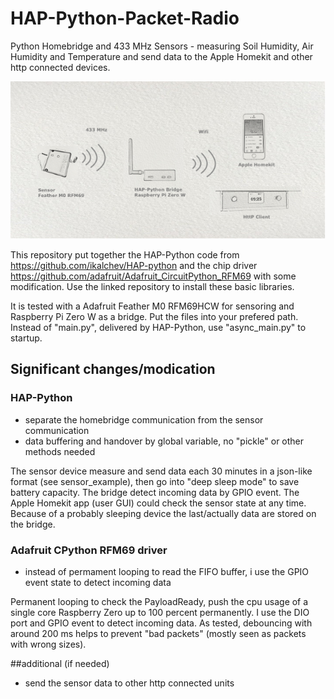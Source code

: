 # HAP-Python-Packet-Radio

Python Homebridge and 433 MHz Sensors - measuring Soil Humidity, Air Humidity and Temperature and send data to the Apple Homekit and other http connected devices.


![Image of hardware](Image1.png)



This repository put together the HAP-Python code from https://github.com/ikalchev/HAP-python and the chip driver  https://github.com/adafruit/Adafruit_CircuitPython_RFM69 with some modification.
Use the linked repository to install these basic libraries. 

It is tested with a Adafruit Feather M0 RFM69HCW for sensoring and Raspberry Pi Zero W as a bridge.
Put the files into your prefered path. Instead of "main.py", delivered by HAP-Python, use "async_main.py" to startup.

## Significant changes/modication

### HAP-Python
* separate the homebridge communication from the sensor communication
* data buffering and handover by global variable, no "pickle" or other methods needed

The sensor device measure and send data each 30 minutes in a json-like format (see sensor_example), then go into "deep sleep mode" to save battery capacity. The bridge detect incoming data by GPIO event. The Apple Homekit app (user GUI) could check the sensor state at any time. Because of a probably sleeping device the last/actually data are stored on the bridge. 

### Adafruit CPython RFM69 driver

* instead of permament looping to read the FIFO buffer, i use the GPIO event state to detect incoming data

Permanent looping to check the PayloadReady, push the cpu usage of a single core Raspberry Zero up to 100 percent permanently. I use the DIO port and GPIO event to detect incoming data. As tested, debouncing with around 200 ms helps to prevent "bad packets" (mostly seen as packets with wrong sizes).

##additional (if needed)

* send the sensor data to other http connected units
